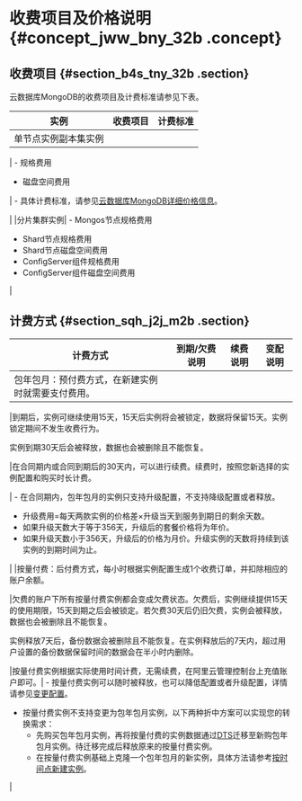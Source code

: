 # 收费项目及价格说明 {#concept_jww_bny_32b .concept}

## 收费项目 {#section_b4s_tny_32b .section}

云数据库MongoDB的收费项目及计费标准请参见下表。

|实例|收费项目|计费标准|
|--|----|----|
|单节点实例副本集实例

| -   规格费用
-   磁盘空间费用

 | -   具体计费标准，请参见[云数据库MongoDB详细价格信息](https://www.alibabacloud.com/zh/product/apsaradb-for-mongodb?spm=a3c0i.7919406.709265.dzproductc2.2ceccbbfexTlIi#pricing)。

 |
|分片集群实例| -   Mongos节点规格费用
-   Shard节点规格费用
-   Shard节点磁盘空间费用
-   ConfigServer组件规格费用
-   ConfigServer组件磁盘空间费用

 |

## 计费方式 {#section_sqh_j2j_m2b .section}

|计费方式|到期/欠费说明|续费说明|变配说明|
|----|-------|----|----|
|包年包月：预付费方式，在新建实例时就需要支付费用。

|到期后，实例可继续使用15天，15天后实例将会被锁定，数据将保留15天。实例锁定期间不发生收费行为。

实例到期30天后会被释放，数据也会被删除且不能恢复。

|在合同期内或合同到期后的30天内，可以进行续费。续费时，按照您新选择的实例配置和购买时长计费。

| -   在合同期内，包年包月的实例只支持升级配置，不支持降级配置或者释放。
-   升级费用=每天两款实例的价格差×升级当天到服务到期日的剩余天数。
-   如果升级天数大于等于356天，升级后的套餐价格将为年价。
-   如果升级天数小于356天，升级后的价格为月价。升级实例的天数将持续到该实例的到期时间为止。

 |
|按量付费：后付费方式，每小时根据实例配置生成1个收费订单，并扣除相应的账户余额。

|欠费的账户下所有按量付费实例都会变成欠费状态。欠费后，实例继续提供15天的使用期限，15天到期之后会被锁定。若欠费30天后仍旧欠费，实例会被释放，数据也会被删除且不能恢复。

实例释放7天后，备份数据会被删除且不能恢复。在实例释放后的7天内，超过用户设置的备份数据保留时间的数据会在半小时内删除。

|按量付费实例根据实际使用时间计费，无需续费，在阿里云管理控制台上充值账户即可。| -   按量付费实例可以随时被释放，也可以降低配置或者升级配置，详情请参见[变更配置](https://www.alibabacloud.com/help/zh/doc-detail/44655.htm)。
-   按量付费实例不支持变更为包年包月实例，以下两种折中方案可以实现您的转换需求：
    -   先购买包年包月实例，再将按量付费的实例数据通过[DTS](https://www.alibabacloud.com/help/zh/doc-detail/60037.htm)迁移至新购包年包月实例。待迁移完成后释放原来的按量付费实例。
    -   在按量付费实例基础上克隆一个包年包月的新实例，具体方法请参考[按时间点新建实例](https://www.alibabacloud.com/help/zh/doc-detail/55014.htm)。

 |

